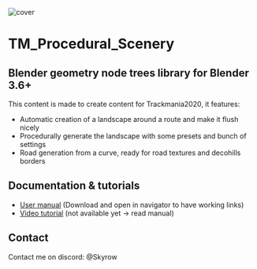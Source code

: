 ![cover](https://github.com/Skyrooow/TM_Procedural_Scenery/blob/main/Images/Cover.png?raw=true)
# TM_Procedural_Scenery
## Blender geometry node trees library for Blender 3.6+
This content is made to create content for Trackmania2020, it features:
- Automatic creation of a landscape around a route and make it flush nicely
- Procedurally generate the landscape with some presets and bunch of settings
- Road generation from a curve, ready for road textures and decohills borders

## Documentation & tutorials
- [User manual](https://github.com/Skyrooow/TM_Procedural_Scenery/blob/main/Manual.pdf) (Download and open in navigator to have working links)
- [Video tutorial]() (not available yet -> read manual)

## Contact
Contact me on discord: @Skyrow
